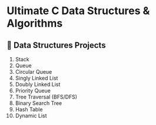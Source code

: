 # Ultimate C Data Structures & Algorithms

## 🧵 Data Structures Projects


1. Stack
2. Queue
3. Circular Queue
4. Singly Linked List
5. Doubly Linked List
6. Priority Queue
7. Tree Traversal (BFS/DFS)
8. Binary Search Tree
9. Hash Table
10. Dynamic List
